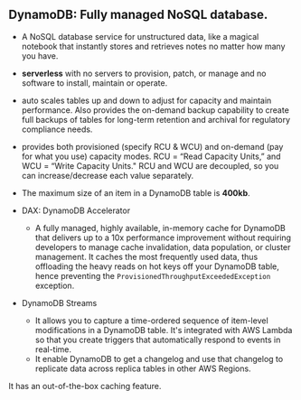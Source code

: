 ## **DynamoDB**: Fully managed NoSQL database.
- A NoSQL database service for unstructured data, like a magical notebook that instantly stores and retrieves notes no matter how many you have.
- **serverless** with no servers to provision, patch, or manage and no software to install, maintain or operate. 
- auto scales tables up and down to adjust for capacity and maintain performance. Also provides the on-demand backup capability to create full backups of tables for long-term retention and archival for regulatory compliance needs.
- provides both provisioned (specify RCU & WCU) and on-demand (pay for what you use) capacity modes. RCU = “Read Capacity Units,” and WCU = “Write Capacity Units." RCU and WCU are decoupled, so you can increase/decrease each value separately.
- The maximum size of an item in a DynamoDB table is **400kb**.

- DAX: DynamoDB Accelerator
	- A fully managed, highly available, in-memory cache for DynamoDB that delivers up to a 10x performance improvement without requiring developers to manage cache invalidation, data population, or cluster management. It caches the most frequently used data, thus offloading the heavy reads on hot keys off your DynamoDB table, hence preventing the `ProvisionedThroughputExceededException` exception.

- DynamoDB Streams
	- It allows you to capture a time-ordered sequence of item-level modifications in a DynamoDB table. It's integrated with AWS Lambda so that you create triggers that automatically respond to events in real-time.
	- It enable DynamoDB to get a changelog and use that changelog to replicate data across replica tables in other AWS Regions.

It has an out-of-the-box caching feature.